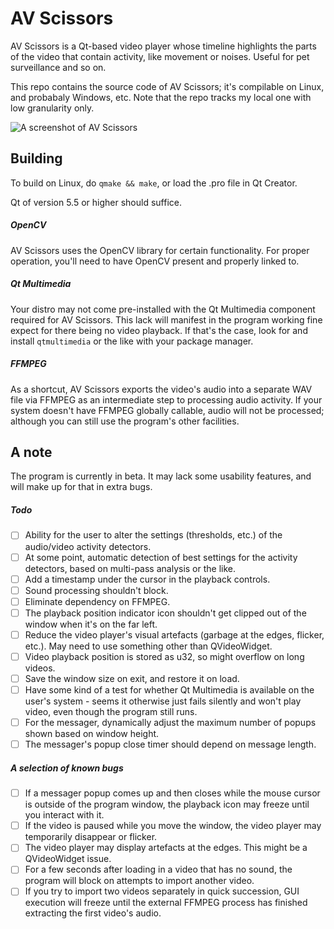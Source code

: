 # AV Scissors
AV Scissors is a Qt-based video player whose timeline highlights the parts of the video that contain activity, like movement or noises. Useful for pet surveillance and so on.

This repo contains the source code of AV Scissors; it's compilable on Linux, and probabaly Windows, etc. Note that the repo tracks my local one with low granularity only.

![A screenshot of AV Scissors](http://tarpeeksihyvaesoft.com/soft/img/avscissors.png)

## Building
To build on Linux, do ```qmake && make```, or load the .pro file in Qt Creator.

Qt of version 5.5 or higher should suffice.

##### OpenCV
AV Scissors uses the OpenCV library for certain functionality. For proper operation, you'll need to have OpenCV present and properly linked to.

##### Qt Multimedia
Your distro may not come pre-installed with the Qt Multimedia component required for AV Scissors. This lack will manifest in the program working fine expect for there being no video playback. If that's the case, look for and install ```qtmultimedia``` or the like with your package manager.

##### FFMPEG
As a shortcut, AV Scissors exports the video's audio into a separate WAV file via FFMPEG as an intermediate step to processing audio activity. If your system doesn't have FFMPEG globally callable, audio will not be processed; although you can still use the program's other facilities.

## A note
The program is currently in beta. It may lack some usability features, and will make up for that in extra bugs.

##### Todo
- [ ] Ability for the user to alter the settings (thresholds, etc.) of the audio/video activity detectors.
- [ ] At some point, automatic detection of best settings for the activity detectors, based on multi-pass analysis or the like.
- [ ] Add a timestamp under the cursor in the playback controls.
- [ ] Sound processing shouldn't block.
- [ ] Eliminate dependency on FFMPEG.
- [ ] The playback position indicator icon shouldn't get clipped out of the window when it's on the far left.
- [ ] Reduce the video player's visual artefacts (garbage at the edges, flicker, etc.). May need to use something other than QVideoWidget.
- [ ] Video playback position is stored as u32, so might overflow on long videos.
- [ ] Save the window size on exit, and restore it on load.
- [ ] Have some kind of a test for whether Qt Multimedia is available on the user's system - seems it otherwise just fails silently and won't play video, even though the program still runs.
- [ ] For the messager, dynamically adjust the maximum number of popups shown based on window height.
- [ ] The messager's popup close timer should depend on message length.

##### A selection of known bugs
- [ ] If a messager popup comes up and then closes while the mouse cursor is outside of the program window, the playback icon  may freeze until you interact with it.
- [ ] If the video is paused while you move the window, the video player may temporarily disappear or flicker.
- [ ] The video player may display artefacts at the edges. This might be a QVideoWidget issue.
- [ ] For a few seconds after loading in a video that has no sound, the program will block on attempts to import another video.
- [ ] If you try to import two videos separately in quick succession, GUI execution will freeze until the external FFMPEG process has finished extracting the first video's audio.
